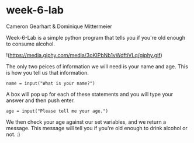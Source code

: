 # week-6-lab
Cameron Gearhart & Dominique Mittermeier

Week-6-Lab is a simple python program that tells you if you're old enough to consume alcohol. 

!(https://media.giphy.com/media/3oKIPbNb1vWdftiVLq/giphy.gif)

The only two peices of information we will need is your name and age. This is how you tell us that information. 

```name = input("What is your name?")```

A box will pop up for each of these statements and you will type your answer and then push enter.

```age = input("Please tell me your age.")```

We then check your age against our set variables, and we return a message. This message will tell you if you're old enough to drink alcohol or not. :) 